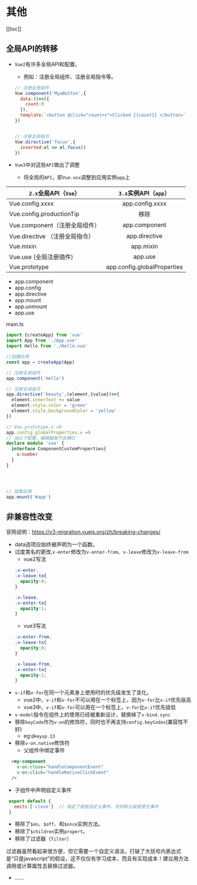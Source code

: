 # 其他

[[toc]]

## 全局API的转移
- `Vue2`有许多全局API和配置。
   - 例如：注册全局组件、注册全局指令等。
   ```js
   // 注册全局组件
   Vue.component('MyaButton',{
     data:()=>({
       count:0
     }),
     template:`<button @click="count++">Clicked {{count}} </button>`
   })


   // 注册全局指令
   Vue.directive('focus',{
     inserted:el => el.focus()
   })
   ```

- `Vue3`中对这些`API`做出了调整
  - 将全局的`API`，即`Vue.xxx`调整到应用实例`app`上


| `2.x`全局API（`Vue`）          |    `3.x`实例API（`app`）    |
| ------------------------------ | :-------------------------: |
| Vue.config.xxxx                |       app.config.xxxx       |
| Vue.config.productionTip       |            移除             |
| Vue.component（注册全局组件）  |        app.component        |
| Vue.directive （注册全局指令） |        app.directive        |
| Vue.mixin                      |          app.mixin          |
| Vue.use (全局注册插件)         |           app.use           |
| Vue.prototype                  | app.config.globalProperties |





- app.component
- app.config
- app.directive
- app.mount
- app.unmount
- app.use


main.ts
```ts
import {createApp} from 'vue'
import App from './App.vue'
import Hello from './Hello.vue'

//创建应用
const app = createApp(App)

// 注册全局组件
app.component('Hello')

// 注册全局指令
app.directive('beauty',(element,{value})=>{
  element.innerText += value
  element.style.color = 'green'
  element.style.backgroundColor = 'yellow'
})

// Vue.prototype.x =9
app.config.globalProperties.x =9
// 加以下配置，编辑器就不会爆红
declare module 'vue' {
  interface ComponentCustomProperties{
    x:number
  }
}




// 挂载应用
app.mount('#app')
```




## 非兼容性改变

官网说明：https://v3-migration.vuejs.org/zh/breaking-changes/


- data选项应始终被声明为一个函数。
- 过度类名的更改,`v-enter`修改为`v-enter-from`、`v-leave`修改为`v-leave-from`
  - vue2写法
  ```css
  .v-enter,
  .v-leave-to{
    opacity:0;
  }

  .v-leave,
  .v-enter-to{
    opacity:1;
  }
  ```
  - vue3写法
  ```css
  .v-enter-from,
  .v-leave-to{
    opacity:0;
  }

  .v-leave-from,
  .v-enter-to{
    opacity:1;
  }
  ```
- `v-if`和`v-for`在同一个元素身上使用时的优先级发生了变化。
  - vue2中，`v-if`和`v-for`不可以用在一个标签上，因为`v-for`比`v-if`优先级高
  - vue3中，`v-if`和`v-for`可以用在一个标签上，`v-for`比`v-if`优先级低
- `v-model`指令在组件上的使用已经被重新设计，替换掉了`v-bind.sync`
- 移除`keyCode`作为`v-on`的修饰符，同时也不再支持`config.keyCodes`(兼容性不好)
  - eg:`@keyup.13`
- 移除`v-on.native`修饰符
  - 父组件中绑定事件
```html
  <my-component
    v-on:close="handleComponentEvent"
    v-on:click="handleNativeClickEvent"
  />
```
  - 子组件中声明自定义事件
```js
 export default {
   emits:['close']  // 指定了就是自定义事件，否则默认就是原生事件
 }
```

- 移除了`$on`、`$off`、和`$once`实例方法。
- 移除了`$children`实例`propert`。
- 移除了过滤器（`filter`）

过滤器虽然看起来很方便，但它需要一个自定义语法，打破了大括号内表达式是“只是javascript”的假设，这不仅仅有学习成本，而且有实现成本！建议用方法调用或计算属性去替换过滤器。

- ......
